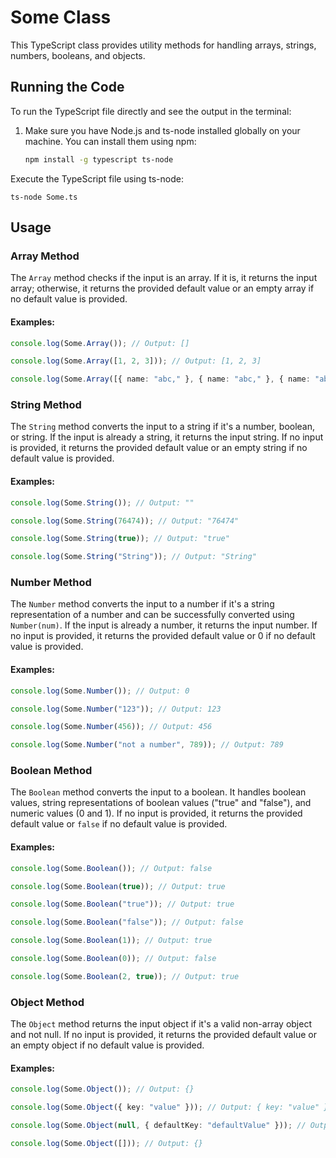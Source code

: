 # Some Class

This TypeScript class provides utility methods for handling arrays, strings, numbers, booleans, and objects.

## Running the Code

To run the TypeScript file directly and see the output in the terminal:

1. Make sure you have Node.js and ts-node installed globally on your machine. You can install them using npm:

   ```bash
   npm install -g typescript ts-node

Execute the TypeScript file using ts-node:
   
   
    ts-node Some.ts
   


## Usage

### Array Method

The `Array` method checks if the input is an array. If it is, it returns the input array; otherwise, it returns the provided default value or an empty array if no default value is provided.

#### Examples:

```typescript
console.log(Some.Array()); // Output: []

console.log(Some.Array([1, 2, 3])); // Output: [1, 2, 3]

console.log(Some.Array([{ name: "abc," }, { name: "abc," }, { name: "abc," }])); // Output: [{ name: "abc," }, { name: "abc," }, { name: "abc," }]
```

### String Method

The `String` method converts the input to a string if it's a number, boolean, or string. If the input is already a string, it returns the input string. If no input is provided, it returns the provided default value or an empty string if no default value is provided.

#### Examples:

```typescript
console.log(Some.String()); // Output: ""

console.log(Some.String(76474)); // Output: "76474"

console.log(Some.String(true)); // Output: "true"

console.log(Some.String("String")); // Output: "String"
```

### Number Method

The `Number` method converts the input to a number if it's a string representation of a number and can be successfully converted using `Number(num)`. If the input is already a number, it returns the input number. If no input is provided, it returns the provided default value or 0 if no default value is provided.

#### Examples:

```typescript
console.log(Some.Number()); // Output: 0

console.log(Some.Number("123")); // Output: 123

console.log(Some.Number(456)); // Output: 456

console.log(Some.Number("not a number", 789)); // Output: 789
```

### Boolean Method

The `Boolean` method converts the input to a boolean. It handles boolean values, string representations of boolean values ("true" and "false"), and numeric values (0 and 1). If no input is provided, it returns the provided default value or `false` if no default value is provided.

#### Examples:

```typescript
console.log(Some.Boolean()); // Output: false

console.log(Some.Boolean(true)); // Output: true

console.log(Some.Boolean("true")); // Output: true

console.log(Some.Boolean("false")); // Output: false

console.log(Some.Boolean(1)); // Output: true

console.log(Some.Boolean(0)); // Output: false

console.log(Some.Boolean(2, true)); // Output: true
```

### Object Method

The `Object` method returns the input object if it's a valid non-array object and not null. If no input is provided, it returns the provided default value or an empty object if no default value is provided.

#### Examples:

```typescript
console.log(Some.Object()); // Output: {}

console.log(Some.Object({ key: "value" })); // Output: { key: "value" }

console.log(Some.Object(null, { defaultKey: "defaultValue" })); // Output: { defaultKey: "defaultValue" }

console.log(Some.Object([])); // Output: {}
```
